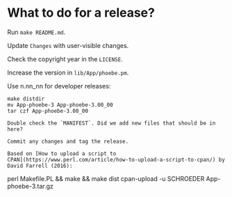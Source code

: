 # What to do for a release?

Run `make README.md`.

Update `Changes` with user-visible changes.

Check the copyright year in the `LICENSE`.

Increase the version in `lib/App/phoebe.pm`.

Use n.nn_nn for developer releases:

```
make distdir
mv App-phoebe-3 App-phoebe-3.00_00
tar czf App-phoebe-3.00_00

Double check the `MANIFEST`. Did we add new files that should be in
here?

Commit any changes and tag the release.

Based on [How to upload a script to
CPAN](https://www.perl.com/article/how-to-upload-a-script-to-cpan/) by
David Farrell (2016):

```
perl Makefile.PL && make && make dist
cpan-upload -u SCHROEDER App-phoebe-3.tar.gz
```
